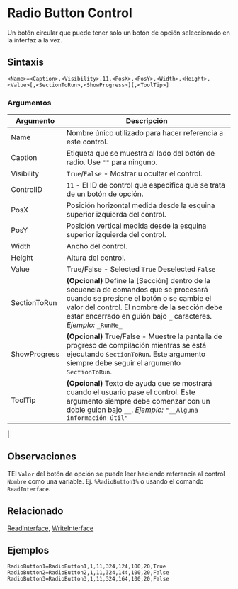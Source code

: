# Radio Button Control

Un botón circular que puede tener solo un botón de opción seleccionado en la interfaz a la vez.

## Sintaxis

```pebakery
<Name>=<Caption>,<Visibility>,11,<PosX>,<PosY>,<Width>,<Height>,<Value>[,<SectionToRun>,<ShowProgress>][,<ToolTip>]
```

### Argumentos

| Argumento | Descripción |
| --- | --- |
| Name | Nombre único utilizado para hacer referencia a este control. |
| Caption | Etiqueta que se muestra al lado del botón de radio. Use `""` para ninguno. |
| Visibility | `True`/`False` - Mostrar u ocultar el control. |
| ControlID | `11` - El ID de control que especifica que se trata de un botón de opción. |
| PosX | Posición horizontal medida desde la esquina superior izquierda del control. |
| PosY | Posición vertical medida desde la esquina superior izquierda del control. |
| Width | Ancho del control. |
| Height | Altura del control. |
| Value | True/False - Selected `True` Deselected `False` |
| SectionToRun | **(Opcional)** Define la [Sección] dentro de la secuencia de comandos que se procesará cuando se presione el botón o se cambie el valor del control. El nombre de la sección debe estar encerrado en guión bajo `_` caracteres. *Ejemplo:* `_RunMe_` |
| ShowProgress | **(Opcional)** True/False - Muestre la pantalla de progreso de compilación mientras se está ejecutando `SectionToRun`. Este argumento siempre debe seguir el argumento `SectionToRun`. |
| ToolTip | **(Opcional)** Texto de ayuda que se mostrará cuando el usuario pase el control. Este argumento siempre debe comenzar con un doble guion bajo `__`. *Ejemplo:* `"__Alguna información útil"`
 |

## Observaciones

TEl `Valor` del botón de opción se puede leer haciendo referencia al control `Nombre` como una variable. Ej. `%RadioButton1%` o usando el comando `ReadInterface`.

## Relacionado

[ReadInterface](/Commands/Interface/ReadInterface.md), [WriteInterface](/Commands/Interface/WriteInterface.md)

## Ejemplos

```pebakery
RadioButton1=RadioButton1,1,11,324,124,100,20,True
RadioButton2=RadioButton2,1,11,324,144,100,20,False
RadioButton3=RadioButton3,1,11,324,164,100,20,False
```

